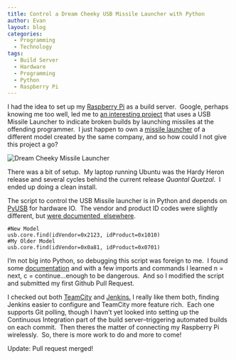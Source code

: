 ```yaml
---
title: Control a Dream Cheeky USB Missile Launcher with Python
author: Evan
layout: blog 
categories:
  - Programming
  - Technology
tags:
  - Build Server
  - Hardware
  - Programming
  - Python
  - Raspberry Pi
---
```

 [1]: http://www.raspberrypi.org/
 [2]: https://github.com/codedance/Retaliation
 [3]: http://www.outletpc.com/lf4254-usb-782-generic-usb-foam-missle-launcher.html
 [4]: http://pyusb.sourceforge.net/
 [5]: https://github.com/sudar/MissileLauncher/blob/master/tools/missile-launcher.py
 [6]: http://www.jetbrains.com/teamcity/
 [7]: http://jenkins-ci.org/
I had the idea to set up my [Raspberry Pi][1] as a build server.  Google, perhaps knowing me too well, led me to [an interesting project][2] that uses a USB Missile Launcher to indicate broken builds by launching missiles at the offending programmer.  I just happen to own a [missile launcher][3] of a different model created by the same company, and so how could I not give this project a go?

![Dream Cheeky Missile Launcher](http://i2.wp.com/kindasimple.com/dev/wp-content/uploads/2013/03/MissileLauncher.jpg?fit=624%2C9999 "A picture of a usb missile launcher")

There was a bit of setup.  My laptop running Ubuntu was the Hardy Heron release and several cycles behind the current release *Quantal Quetzal*.  I ended up doing a clean install.

The script to control the USB Missile launcher is in Python and depends on [PyUSB][4] for hardware IO.  The vendor and product ID codes were slightly different, but [were documented  elsewhere][5].

```
#New Model
usb.core.find(idVendor=0x2123, idProduct=0x1010)
#My Older Model
usb.core.find(idVendor=0x0a81, idProduct=0x0701)
```

I&#8217;m not big into Python, so debugging this script was foreign to me.  I found some [documentation][5] and with a few imports and commands I learned n = next, c = continue&#8230;enough to be dangerous.  And so I modified the script and submitted my first Github Pull Request.

I checked out both [TeamCity][6] and [Jenkins.][7] I really like them both, finding Jenkins easier to configure and TeamCity more feature rich.  Each one supports Git polling, though I havn&#8217;t yet looked into setting up the Continuous Integration part of the build server&#8211;triggering automated builds on each commit.  Then theres the matter of connecting my Raspberry Pi wirelessly.  So, there is more work to do and more to come!

Update: Pull request merged!